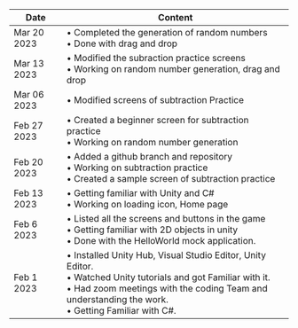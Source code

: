 |Date  | Content |
| ------------- | ------------- |
| Mar 20 2023  | •	Completed the generation of random numbers <br> •	Done with drag and drop |
| Mar 13 2023  | •	Modified the subraction practice screens <br> •	Working on random number generation, drag and drop |
| Mar 06 2023  | •	Modified screens of subtraction Practice |
| Feb 27 2023  | •	Created a beginner screen for subtraction practice <br> •	Working on random number generation |
| Feb 20 2023  | •	Added a github branch and repository <br> •	Working on subtraction practice <br> •	Created a sample screen of subtraction practice |
| Feb 13 2023  | •	Getting familiar with Unity and C# <br> •	Working on loading icon, Home page  |
| Feb 6 2023  | •	Listed all the screens and buttons in the game <br> •	Getting familiar with 2D objects in unity <br>•	Done with the HelloWorld mock application. |
| Feb 1 2023  | •	Installed Unity Hub, Visual Studio Editor, Unity Editor. <br> •	Watched Unity tutorials and got Familiar with it. <br> •	Had zoom meetings with the coding Team and understanding the work. <br> •	Getting Familiar with C#. |

